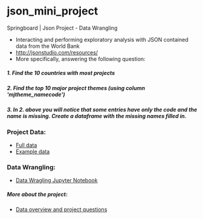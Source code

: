 # json_mini_project
Springboard | Json Project - Data Wrangling
  - Interacting and performing exploratory analysis with JSON contained data from the World Bank
  - http://jsonstudio.com/resources/
  -  More specifically, answering the following question:

##### 1. Find the 10 countries with most projects
##### 2. Find the top 10 major project themes (using column 'mjtheme_namecode')
##### 3. In 2. above you will notice that some entries have only the code and the name is missing. Create a dataframe with the missing names filled in.


### Project Data:
- [Full data](https://github.com/joaobecker/json_mini_project/blob/master/world_bank_projects.json)
- [Example data](https://github.com/joaobecker/json_mini_project/blob/master/world_bank_projects_less.json)

### Data Wrangling:
- [Data Wragling Jupyter Notebook](https://github.com/joaobecker/json_mini_project/blob/master/json_mini_project.ipynb)

##### More about the project:
- [Data overview and project questions](https://github.com/joaobecker/json_mini_project/blob/master/sliderule_dsi_json_exercise.ipynb)
